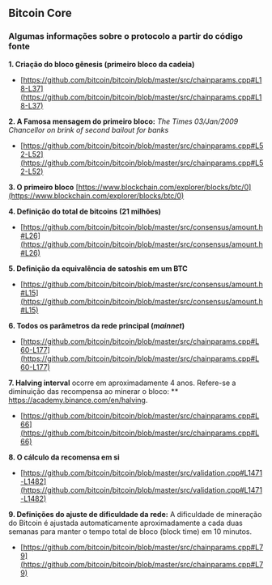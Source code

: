 

## Bitcoin Core

### Algumas informações sobre o protocolo a partir do código fonte

**1. Criação do bloco gênesis (primeiro bloco da cadeia)**
- [https://github.com/bitcoin/bitcoin/blob/master/src/chainparams.cpp#L18-L37](https://github.com/bitcoin/bitcoin/blob/master/src/chainparams.cpp#L18-L37)

**2. A Famosa mensagem do primeiro bloco:** *The Times 03/Jan/2009 Chancellor on brink of second bailout for banks*
- [https://github.com/bitcoin/bitcoin/blob/master/src/chainparams.cpp#L52-L52](https://github.com/bitcoin/bitcoin/blob/master/src/chainparams.cpp#L52-L52)

**3. O primeiro bloco** [https://www.blockchain.com/explorer/blocks/btc/0](https://www.blockchain.com/explorer/blocks/btc/0)

**4. Definição do total de bitcoins (21 milhões)**
- [https://github.com/bitcoin/bitcoin/blob/master/src/consensus/amount.h#L26](https://github.com/bitcoin/bitcoin/blob/master/src/consensus/amount.h#L26)

**5. Definição da equivalência de satoshis em um BTC**
- [https://github.com/bitcoin/bitcoin/blob/master/src/consensus/amount.h#L15](https://github.com/bitcoin/bitcoin/blob/master/src/consensus/amount.h#L15)

**6. Todos os parâmetros da rede principal (*mainnet*)**
- [https://github.com/bitcoin/bitcoin/blob/master/src/chainparams.cpp#L60-L177](https://github.com/bitcoin/bitcoin/blob/master/src/chainparams.cpp#L60-L177)

**7. Halving interval** ocorre em aproximadamente 4 anos. Refere-se a diminuição das recompensa ao minerar o bloco: ** https://academy.binance.com/en/halving.
- [https://github.com/bitcoin/bitcoin/blob/master/src/chainparams.cpp#L66](https://github.com/bitcoin/bitcoin/blob/master/src/chainparams.cpp#L66)

**8. O cálculo da recomensa em si**
- [https://github.com/bitcoin/bitcoin/blob/master/src/validation.cpp#L1471-L1482](https://github.com/bitcoin/bitcoin/blob/master/src/validation.cpp#L1471-L1482)

**9. Definições do ajuste de dificuldade da rede:** A dificuldade de mineração do Bitcoin é ajustada automaticamente aproximadamente a cada duas semanas para manter o tempo total de bloco (block time) em 10 minutos.
- [https://github.com/bitcoin/bitcoin/blob/master/src/chainparams.cpp#L79](https://github.com/bitcoin/bitcoin/blob/master/src/chainparams.cpp#L79)
